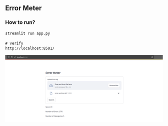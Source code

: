 ## Error Meter

### How to run?
```
streamlit run app.py

# verify
http://localhost:8501/
```


![1725601326035](image/README/1725601326035.png)